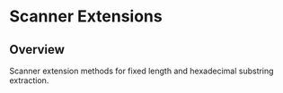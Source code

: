 # Scanner Extensions

## Overview

Scanner extension methods for fixed length and hexadecimal substring extraction.
